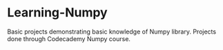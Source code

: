 # Learning-Numpy
Basic projects demonstrating basic knowledge of Numpy library.
Projects done through Codecademy Numpy course.
